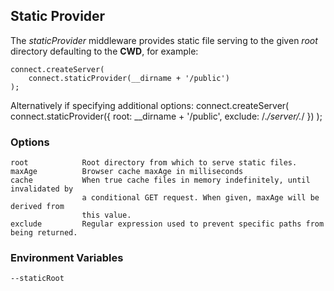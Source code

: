 ## Static Provider

The _staticProvider_ middleware provides static file serving to the given _root_ directory defaulting to the **CWD**, for example:

    connect.createServer(
		connect.staticProvider(__dirname + '/public')
	);

Alternatively if specifying additional options:
    connect.createServer(
		connect.staticProvider({
		    root: __dirname + '/public',
		    exclude: /.*\/server\/.*/
		})
	);

### Options

    root            Root directory from which to serve static files.
    maxAge          Browser cache maxAge in milliseconds
    cache           When true cache files in memory indefinitely, until invalidated by
                    a conditional GET request. When given, maxAge will be derived from
                    this value.
    exclude         Regular expression used to prevent specific paths from being returned.

### Environment Variables

    --staticRoot